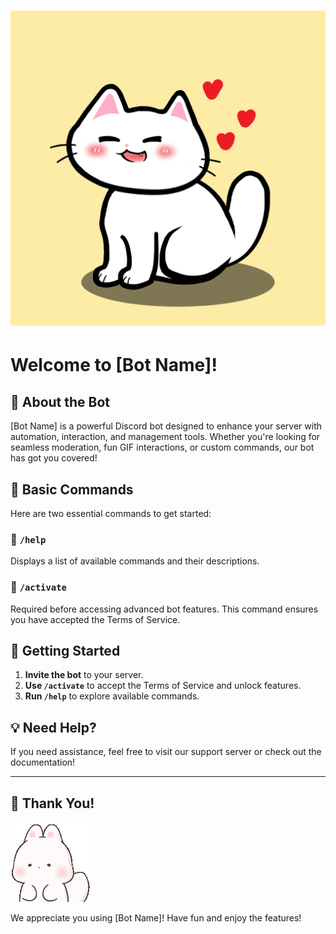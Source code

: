 # ![Bot Logo](./cat.png)

# Welcome to [Bot Name]!

## 🤖 About the Bot

[Bot Name] is a powerful Discord bot designed to enhance your server with automation, interaction, and management tools. Whether you're looking for seamless moderation, fun GIF interactions, or custom commands, our bot has got you covered!

## 📌 Basic Commands

Here are two essential commands to get started:

### 🔹 `/help`
Displays a list of available commands and their descriptions.

### 🔹 `/activate`
Required before accessing advanced bot features. This command ensures you have accepted the Terms of Service.

## 🚀 Getting Started
1. **Invite the bot** to your server.
2. **Use `/activate`** to accept the Terms of Service and unlock features.
3. **Run `/help`** to explore available commands.

## 💡 Need Help?
If you need assistance, feel free to visit our support server or check out the documentation!

---

## 🎉 Thank You!
![Thank You](./thank.gif)

We appreciate you using [Bot Name]! Have fun and enjoy the features!

